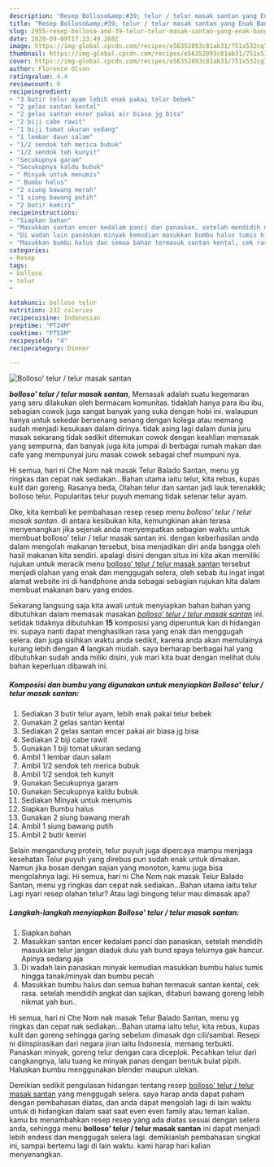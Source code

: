```yaml
---
description: "Resep Bolloso&amp;#39; telur / telur masak santan yang Enak Banget"
title: "Resep Bolloso&amp;#39; telur / telur masak santan yang Enak Banget"
slug: 2955-resep-bolloso-and-39-telur-telur-masak-santan-yang-enak-banget
date: 2020-09-09T17:23:49.268Z
image: https://img-global.cpcdn.com/recipes/e56352893c81ab31/751x532cq70/bolloso-telur-telur-masak-santan-foto-resep-utama.jpg
thumbnail: https://img-global.cpcdn.com/recipes/e56352893c81ab31/751x532cq70/bolloso-telur-telur-masak-santan-foto-resep-utama.jpg
cover: https://img-global.cpcdn.com/recipes/e56352893c81ab31/751x532cq70/bolloso-telur-telur-masak-santan-foto-resep-utama.jpg
author: Florence Olson
ratingvalue: 4.4
reviewcount: 9
recipeingredient:
- "3 butir telur ayam lebih enak pakai telur bebek"
- "2 gelas santan kental"
- "2 gelas santan encer pakai air biasa jg bisa"
- "2 biji cabe rawit"
- "1 biji tomat ukuran sedang"
- "1 lembar daun salam"
- "1/2 sendok teh merica bubuk"
- "1/2 sendok teh kunyit"
- "Secukupnya garam"
- "Secukupnya kaldu bubuk"
- " Minyak untuk menumis"
- " Bumbu halus"
- "2 siung bawang merah"
- "1 siung bawang putih"
- "2 butir kemiri"
recipeinstructions:
- "Siapkan bahan"
- "Masukkan santan encer kedalam panci dan panaskan, setelah mendidih masukkan telur jangan diaduk dulu yah bund spaya telurnya gak hancur. Apinya sedang aja"
- "Di wadah lain panaskan minyak kemudian masukkan bumbu halus tumis hingga tanak/minyak dan bumbu pecah"
- "Masukkan bumbu halus dan semua bahan termasuk santan kental, cek rasa. setelah mendidih angkat dan sajikan, ditaburi bawang goreng lebih nikmat yah bun.."
categories:
- Resep
tags:
- bolloso
- telur
- 

katakunci: bolloso telur  
nutrition: 232 calories
recipecuisine: Indonesian
preptime: "PT24M"
cooktime: "PT55M"
recipeyield: "4"
recipecategory: Dinner

---
```



![Bolloso&#39; telur / telur masak santan](https://img-global.cpcdn.com/recipes/e56352893c81ab31/751x532cq70/bolloso-telur-telur-masak-santan-foto-resep-utama.jpg)

<b><i>bolloso&#39; telur / telur masak santan</i></b>, Memasak adalah suatu kegemaran yang seru dilakukan oleh bermacam komunitas. tidaklah hanya para ibu ibu, sebagian cowok juga sangat banyak yang suka dengan hobi ini. walaupun hanya untuk sekedar bersenang senang dengan kolega atau memang sudah menjadi kesukaan dalam dirinya. tidak asing lagi dalam dunia juru masak sekarang tidak sedikit ditemukan cowok dengan keahlian memasak yang sempurna, dan banyak juga kita jumpai di berbagai rumah makan dan cafe yang mempunyai juru masak cowok sebagai chef mumpuni nya.

Hi semua, hari ni Che Nom nak masak Telur Balado Santan, menu yg ringkas dan cepat nak sediakan…Bahan utama iaitu telur, kita rebus, kupas kulit dan goreng. Rasanya beda, Olahan telur dan santan jadi lauk terenakkk; bolloso telur. Popularitas telur puyuh memang tidak setenar telur ayam.

Oke, kita kembali ke pembahasan resep resep menu <i>bolloso&#39; telur / telur masak santan</i>. di antara kesibukan kita, kemungkinan akan terasa menyenangkan jika sejenak anda menyempatkan sebagian waktu untuk membuat bolloso&#39; telur / telur masak santan ini. dengan keberhasilan anda dalam mengolah makanan tersebut, bisa menjadikan diri anda bangga oleh hasil makanan kita sendiri. apalagi disini dengan situs ini kita akan memiliki rujukan untuk meracik menu <u>bolloso&#39; telur / telur masak santan</u> tersebut menjadi olahan yang enak dan menggugah selera, oleh sebab itu ingat ingat alamat website ini di handphone anda sebagai sebagian rujukan kita dalam membuat makanan baru yang endes.


Sekarang langsung saja kita awali untuk menyiapkan bahan bahan yang dibutuhkan dalam memasak masakan <u><i>bolloso&#39; telur / telur masak santan</i></u> ini. setidak tidaknya dibutuhkan <b>15</b> komposisi yang diperuntuk kan di hidangan ini. supaya nanti dapat menghasilkan rasa yang enak dan menggugah selera. dan juga sisihkan waktu anda sedikit, karena anda akan memulainya kurang lebih dengan <b>4</b> langkah mudah. saya berharap berbagai hal yang dibutuhkan sudah anda miliki disini, yuk mari kita buat dengan melihat dulu bahan keperluan dibawah ini.

<!--inarticleads1-->

##### Komposisi dan bumbu yang digunakan untuk menyiapkan Bolloso&#39; telur / telur masak santan:

1. Sediakan 3 butir telur ayam, lebih enak pakai telur bebek
1. Gunakan 2 gelas santan kental
1. Sediakan 2 gelas santan encer pakai air biasa jg bisa
1. Sediakan 2 biji cabe rawit
1. Gunakan 1 biji tomat ukuran sedang
1. Ambil 1 lembar daun salam
1. Ambil 1/2 sendok teh merica bubuk
1. Ambil 1/2 sendok teh kunyit
1. Gunakan Secukupnya garam
1. Gunakan Secukupnya kaldu bubuk
1. Sediakan  Minyak untuk menumis
1. Siapkan  Bumbu halus
1. Gunakan 2 siung bawang merah
1. Ambil 1 siung bawang putih
1. Ambil 2 butir kemiri


Selain mengandung protein, telur puyuh juga dipercaya mampu menjaga kesehatan Telur puyuh yang direbus pun sudah enak untuk dimakan. Namun jika bosan dengan sajian yang monoton, kamu juga bisa mengolahnya lagi. Hi semua, hari ni Che Nom nak masak Telur Balado Santan, menu yg ringkas dan cepat nak sediakan…Bahan utama iaitu telur Lagi nyari resep olahan telur? Atau lagi bingung telur mau dimasak apa? 

<!--inarticleads2-->

##### Langkah-langkah menyiapkan Bolloso&#39; telur / telur masak santan:

1. Siapkan bahan
1. Masukkan santan encer kedalam panci dan panaskan, setelah mendidih masukkan telur jangan diaduk dulu yah bund spaya telurnya gak hancur. Apinya sedang aja
1. Di wadah lain panaskan minyak kemudian masukkan bumbu halus tumis hingga tanak/minyak dan bumbu pecah
1. Masukkan bumbu halus dan semua bahan termasuk santan kental, cek rasa. setelah mendidih angkat dan sajikan, ditaburi bawang goreng lebih nikmat yah bun..


Hi semua, hari ni Che Nom nak masak Telur Balado Santan, menu yg ringkas dan cepat nak sediakan…Bahan utama iaitu telur, kita rebus, kupas kulit dan goreng sehingga garing sebelum dimasak dgn cili/sambal. Resepi ni diinspirasikan dari negara jiran iaitu Indonesia, memang terbukti. Panaskan minyak, goreng telur dengan cara diceplok. Pecahkan telur dari cangkangnya, lalu tuang ke minyak panas dengan bentuk bulat pipih. Haluskan bumbu menggunakan blender maupun ulekan. 

Demikian sedikit pengulasan hidangan tentang resep <u>bolloso&#39; telur / telur masak santan</u> yang menggugah selera. saya harap anda dapat paham dengan pembahasan diatas, dan anda dapat mengolah lagi di lain waktu untuk di hidangkan dalam saat saat even even family atau teman kalian. kamu bs menambahkan resep resep yang ada diatas sesuai dengan selera anda, sehingga menu <b>bolloso&#39; telur / telur masak santan</b> ini dapat menjadi lebih endess dan menggugah selera lagi. demikianlah pembahasan singkat ini, sampai bertemu lagi di lain waktu. kami harap hari kalian menyenangkan.
